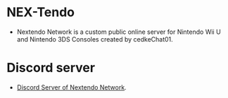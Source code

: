 # NEX-Tendo
- Nextendo Network is a custom public online server for Nintendo Wii U and Nintendo 3DS Consoles created by cedkeChat01.

# Discord server
- [Discord Server of Nextendo Network](https://discord.gg/W5WE8d3W3K).
